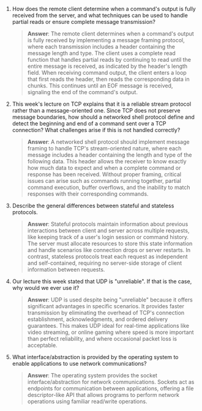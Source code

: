 1. How does the remote client determine when a command's output is fully received from the server, and what techniques can be used to handle partial reads or ensure complete message transmission?

    > **Answer**: The remote client determines when a command's output is fully received by implementing a message framing protocol, where each transmission includes a header containing the message length and type. The client uses a complete read function that handles partial reads by continuing to read until the entire message is received, as indicated by the header's length field. When receiving command output, the client enters a loop that first reads the header, then reads the corresponding data in chunks. This continues until an EOF message is received, signaling the end of the command's output.

2. This week's lecture on TCP explains that it is a reliable stream protocol rather than a message-oriented one. Since TCP does not preserve message boundaries, how should a networked shell protocol define and detect the beginning and end of a command sent over a TCP connection? What challenges arise if this is not handled correctly?

    > **Answer**: A networked shell protocol should implement message framing to handle TCP's stream-oriented nature, where each message includes a header containing the length and type of the following data. This header allows the receiver to know exactly how much data to expect and when a complete command or response has been received. Without proper framing, critical issues can arise such as commands running together, partial command execution, buffer overflows, and the inability to match responses with their corresponding commands.

3. Describe the general differences between stateful and stateless protocols.

    > **Answer**: Stateful protocols maintain information about previous interactions between client and server across multiple requests, like keeping track of a user's login session or command history. The server must allocate resources to store this state information and handle scenarios like connection drops or server restarts. In contrast, stateless protocols treat each request as independent and self-contained, requiring no server-side storage of client information between requests.

4. Our lecture this week stated that UDP is "unreliable". If that is the case, why would we ever use it?

    > **Answer**: UDP is used despite being "unreliable" because it offers significant advantages in specific scenarios. It provides faster transmission by eliminating the overhead of TCP's connection establishment, acknowledgments, and ordered delivery guarantees. This makes UDP ideal for real-time applications like video streaming, or online gaming where speed is more important than perfect reliability, and where occasional packet loss is acceptable.

5. What interface/abstraction is provided by the operating system to enable applications to use network communications?

    > **Answer**: The operating system provides the socket interface/abstraction for network communications. Sockets act as endpoints for communication between applications, offering a file descriptor-like API that allows programs to perform network operations using familiar read/write operations. 